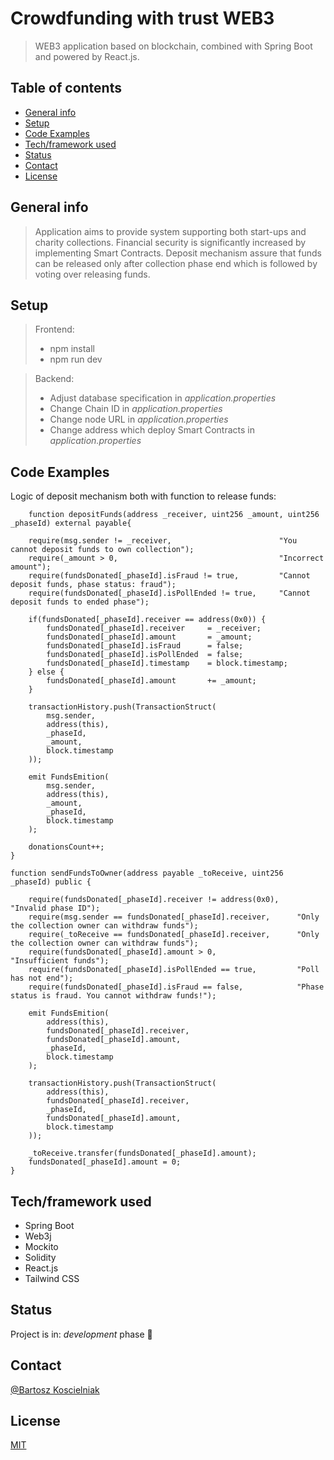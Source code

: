 # Crowdfunding with trust WEB3

> WEB3 application based on blockchain, combined with Spring Boot and powered by React.js.  

## Table of contents
* [General info](#general-info)
* [Setup](#setup)
* [Code Examples](#code-examples)
* [Tech/framework used](#techframework-used)
* [Status](#status)
* [Contact](#contact)
* [License](#license)

## General info
> Application aims to provide system supporting both start-ups and charity collections. Financial security is significantly increased by implementing Smart Contracts. Deposit mechanism assure that funds can be released only after collection phase end which is followed by voting over releasing funds.

## Setup

> Frontend: 
>* npm install
>* npm run dev

> Backend:
>* Adjust database specification in _application.properties_
>* Change Chain ID in _application.properties_
>* Change node URL in _application.properties_
>* Change address which deploy Smart Contracts in _application.properties_

## Code Examples
Logic of deposit mechanism both with function to release funds:

        function depositFunds(address _receiver, uint256 _amount, uint256 _phaseId) external payable{

        require(msg.sender != _receiver,                        "You cannot deposit funds to own collection");
        require(_amount > 0,                                    "Incorrect amount");
        require(fundsDonated[_phaseId].isFraud != true,         "Cannot deposit funds, phase status: fraud");
        require(fundsDonated[_phaseId].isPollEnded != true,     "Cannot deposit funds to ended phase");

        if(fundsDonated[_phaseId].receiver == address(0x0)) {
            fundsDonated[_phaseId].receiver     = _receiver;
            fundsDonated[_phaseId].amount       = _amount;
            fundsDonated[_phaseId].isFraud      = false;
            fundsDonated[_phaseId].isPollEnded  = false;
            fundsDonated[_phaseId].timestamp    = block.timestamp;
        } else {
            fundsDonated[_phaseId].amount       += _amount;
        }

        transactionHistory.push(TransactionStruct(
            msg.sender,
            address(this),
            _phaseId,
            _amount,
            block.timestamp
        )); 

        emit FundsEmition(
            msg.sender,
            address(this),
            _amount,
            _phaseId,
            block.timestamp
        );

        donationsCount++;
    }

    function sendFundsToOwner(address payable _toReceive, uint256 _phaseId) public {

        require(fundsDonated[_phaseId].receiver != address(0x0),    "Invalid phase ID");
        require(msg.sender == fundsDonated[_phaseId].receiver,      "Only the collection owner can withdraw funds");
        require(_toReceive == fundsDonated[_phaseId].receiver,      "Only the collection owner can withdraw funds");
        require(fundsDonated[_phaseId].amount > 0,                  "Insufficient funds");
        require(fundsDonated[_phaseId].isPollEnded == true,         "Poll has not end");
        require(fundsDonated[_phaseId].isFraud == false,            "Phase status is fraud. You cannot withdraw funds!");

        emit FundsEmition(
            address(this),
            fundsDonated[_phaseId].receiver,
            fundsDonated[_phaseId].amount,
            _phaseId,
            block.timestamp
        );

        transactionHistory.push(TransactionStruct(
            address(this),
            fundsDonated[_phaseId].receiver,
            _phaseId,
            fundsDonated[_phaseId].amount,
            block.timestamp
        ));

        _toReceive.transfer(fundsDonated[_phaseId].amount);
        fundsDonated[_phaseId].amount = 0;
    }

## Tech/framework used

* Spring Boot
* Web3j
* Mockito
* Solidity
* React.js
* Tailwind CSS

## Status
Project is in: _development_ phase :monocle_face:

## Contact
[@Bartosz Koscielniak](https://github.com/BartoszKoscielniak)

## License
[MIT](https://choosealicense.com/licenses/mit/)


